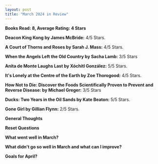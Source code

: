 ```yaml
---
layout: post
title: "March 2024 in Review"
---
```


**Books Read: 8, Average Rating: 4 Stars**

**Deacon King Kong by James McBride:**  4/5 Stars.

**A Court of Thorns and Roses by Sarah J. Mass:**  4/5 Stars. 

**When the Angels Left the Old Country by Sacha Lamb:** 3/5 Stars

**Anita de Monte Laughs Last by Xóchitl González:** 5/5 Stars. 

**It's Lonely at the Centre of the Earth by Zoe Thorogood:** 4/5 Stars.

**How Not to Die: Discover the Foods Scientifically Proven to Prevent and Reverse Disease: by Michael Greger:** 3/5 Stars

**Ducks: Two Years in the Oil Sands by Kate Beaton:** 5/5 Stars.

**Gone Girl by Gillian Flynn:** 2/5 Stars.


**General Thoughts**

**Reset Questions**

**What went well in March?**

**What didn't go so well in March and what can I improve?**

**Goals for April?**


